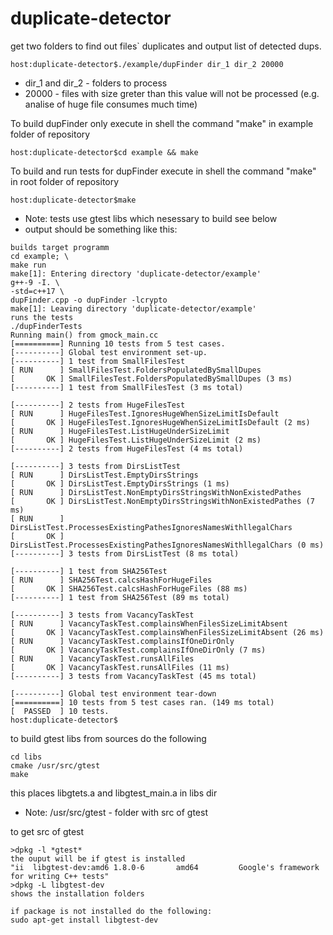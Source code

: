 # duplicate-detector
get two folders to find out files\` duplicates and output list of detected dups.

`host:duplicate-detector$./example/dupFinder dir_1 dir_2 20000`
 - dir_1 and dir_2 - folders to process
 - 20000 - files with size greter than this value will not be processed (e.g. analise of huge file consumes much time)

To build dupFinder only execute in shell the command "make" in example folder of repository

`host:duplicate-detector$cd example && make`

To build and run tests for dupFinder execute in shell the command "make" in root folder of repository

`host:duplicate-detector$make`
 - Note: tests use gtest libs which nesessary to build see below
 - output should be something like this:
```
builds target programm
cd example; \
make run
make[1]: Entering directory 'duplicate-detector/example'
g++-9 -I. \
-std=c++17 \
dupFinder.cpp -o dupFinder -lcrypto
make[1]: Leaving directory 'duplicate-detector/example'
runs the tests
./dupFinderTests
Running main() from gmock_main.cc
[==========] Running 10 tests from 5 test cases.
[----------] Global test environment set-up.
[----------] 1 test from SmallFilesTest
[ RUN      ] SmallFilesTest.FoldersPopulatedBySmallDupes
[       OK ] SmallFilesTest.FoldersPopulatedBySmallDupes (3 ms)
[----------] 1 test from SmallFilesTest (3 ms total)

[----------] 2 tests from HugeFilesTest
[ RUN      ] HugeFilesTest.IgnoresHugeWhenSizeLimitIsDefault
[       OK ] HugeFilesTest.IgnoresHugeWhenSizeLimitIsDefault (2 ms)
[ RUN      ] HugeFilesTest.ListHugeUnderSizeLimit
[       OK ] HugeFilesTest.ListHugeUnderSizeLimit (2 ms)
[----------] 2 tests from HugeFilesTest (4 ms total)

[----------] 3 tests from DirsListTest
[ RUN      ] DirsListTest.EmptyDirsStrings
[       OK ] DirsListTest.EmptyDirsStrings (1 ms)
[ RUN      ] DirsListTest.NonEmptyDirsStringsWithNonExistedPathes
[       OK ] DirsListTest.NonEmptyDirsStringsWithNonExistedPathes (7 ms)
[ RUN      ] DirsListTest.ProcessesExistingPathesIgnoresNamesWithllegalChars
[       OK ] DirsListTest.ProcessesExistingPathesIgnoresNamesWithllegalChars (0 ms)
[----------] 3 tests from DirsListTest (8 ms total)

[----------] 1 test from SHA256Test
[ RUN      ] SHA256Test.calcsHashForHugeFiles
[       OK ] SHA256Test.calcsHashForHugeFiles (88 ms)
[----------] 1 test from SHA256Test (89 ms total)

[----------] 3 tests from VacancyTaskTest
[ RUN      ] VacancyTaskTest.complainsWhenFilesSizeLimitAbsent
[       OK ] VacancyTaskTest.complainsWhenFilesSizeLimitAbsent (26 ms)
[ RUN      ] VacancyTaskTest.complainsIfOneDirOnly
[       OK ] VacancyTaskTest.complainsIfOneDirOnly (7 ms)
[ RUN      ] VacancyTaskTest.runsAllFiles
[       OK ] VacancyTaskTest.runsAllFiles (11 ms)
[----------] 3 tests from VacancyTaskTest (45 ms total)

[----------] Global test environment tear-down
[==========] 10 tests from 5 test cases ran. (149 ms total)
[  PASSED  ] 10 tests.
host:duplicate-detector$
```
to build gtest libs from sources do the following
```
cd libs
cmake /usr/src/gtest
make
```
this places libgtets.a and libgtest_main.a in libs dir
 - Note: /usr/src/gtest - folder with src of gtest

to get src of gtest
```
>dpkg -l *gtest*
the ouput will be if gtest is installed
"ii  libgtest-dev:amd6 1.8.0-6       amd64         Google's framework for writing C++ tests"
>dpkg -L libgtest-dev
shows the installation folders

if package is not installed do the following:
sudo apt-get install libgtest-dev
```
